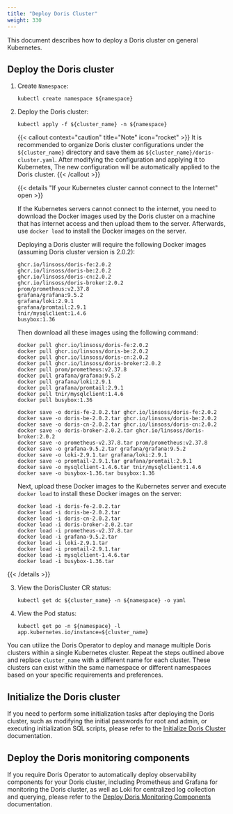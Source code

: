 ```yaml
---
title: "Deploy Doris Cluster"
weight: 330
---
```


This document describes how to deploy a Doris cluster on general Kubernetes.

## Deploy the Doris cluster

1. Create `Namespace`:

    ```shell
    kubectl create namespace ${namespace}
    ```

2. Deploy the Doris cluster:

    ```shell
    kubectl apply -f ${cluster_name} -n ${namespace}
    ```

   {{< callout context="caution" title="Note" icon="rocket" >}}
   It is recommended to organize Doris cluster configurations under the `${cluster_name}` directory and save them
   as `${cluster_name}/doris-cluster.yaml`. After modifying the configuration and applying it to Kubernetes, The new
   configuration will be automatically applied to the Doris cluster.
   {{< /callout >}}

   {{< details "If your Kubernetes cluster cannot connect to the Internet" open >}}

   If the Kubernetes servers cannot connect to the internet, you need to download the Docker images used by the Doris
   cluster on a machine that has internet access and then upload them to the server. Afterwards, use `docker load` to
   install the Docker images on the server.

   Deploying a Doris cluster will require the following Docker images (assuming Doris cluster version is 2.0.2):

    ```shell
    ghcr.io/linsoss/doris-fe:2.0.2
    ghcr.io/linsoss/doris-be:2.0.2
    ghcr.io/linsoss/doris-cn:2.0.2
    ghcr.io/linsoss/doris-broker:2.0.2
    prom/prometheus:v2.37.8
    grafana/grafana:9.5.2
    grafana/loki:2.9.1
    grafana/promtail:2.9.1
    tnir/mysqlclient:1.4.6
    busybox:1.36
    ```

   Then download all these images using the following command:

    ```shell
    docker pull ghcr.io/linsoss/doris-fe:2.0.2
    docker pull ghcr.io/linsoss/doris-be:2.0.2
    docker pull ghcr.io/linsoss/doris-cn:2.0.2
    docker pull ghcr.io/linsoss/doris-broker:2.0.2
    docker pull prom/prometheus:v2.37.8
    docker pull grafana/grafana:9.5.2
    docker pull grafana/loki:2.9.1
    docker pull grafana/promtail:2.9.1
    docker pull tnir/mysqlclient:1.4.6
    docker pull busybox:1.36
    
    docker save -o doris-fe-2.0.2.tar ghcr.io/linsoss/doris-fe:2.0.2
    docker save -o doris-be-2.0.2.tar ghcr.io/linsoss/doris-be:2.0.2
    docker save -o doris-cn-2.0.2.tar ghcr.io/linsoss/doris-cn:2.0.2
    docker save -o doris-broker-2.0.2.tar ghcr.io/linsoss/doris-broker:2.0.2
    docker save -o prometheus-v2.37.8.tar prom/prometheus:v2.37.8
    docker save -o grafana-9.5.2.tar grafana/grafana:9.5.2
    docker save -o loki-2.9.1.tar grafana/loki:2.9.1
    docker save -o promtail-2.9.1.tar grafana/promtail:2.9.1
    docker save -o mysqlclient-1.4.6.tar tnir/mysqlclient:1.4.6
    docker save -o busybox-1.36.tar busybox:1.36
    ```

   Next, upload these Docker images to the Kubernetes server and execute `docker load` to install these Docker images on
   the server:

    ```shell
    docker load -i doris-fe-2.0.2.tar
    docker load -i doris-be-2.0.2.tar
    docker load -i doris-cn-2.0.2.tar
    docker load -i doris-broker-2.0.2.tar
    docker load -i prometheus-v2.37.8.tar
    docker load -i grafana-9.5.2.tar
    docker load -i loki-2.9.1.tar
    docker load -i promtail-2.9.1.tar
    docker load -i mysqlclient-1.4.6.tar
    docker load -i busybox-1.36.tar
    ```

{{< /details >}}

3. View the DorisCluster CR status:

    ```shell
    kubectl get dc ${cluster_name} -n ${namespace} -o yaml
    ```

4. View the Pod status:

    ```shell
    kubectl get po -n ${namespace} -l app.kubernetes.io/instance=${cluster_name}
    ```

You can utilize the Doris Operator to deploy and manage multiple Doris clusters within a single Kubernetes cluster.
Repeat the steps outlined above and replace `cluster_name` with a different name for each cluster. These clusters
can exist within the same namespace or different namespaces based on your specific requirements and preferences.

## Initialize the Doris cluster

If you need to perform some initialization tasks after deploying the Doris cluster, such as modifying the initial
passwords for root and admin, or executing initialization SQL scripts, please refer to
the [Initialize Doris Cluster](../initialize-doris-cluster) documentation.

## Deploy the Doris monitoring components

If you require Doris Operator to automatically deploy observability components for your Doris cluster, including
Prometheus and Grafana for monitoring the Doris cluster, as well as Loki for centralized log collection and querying,
please refer to the [Deploy Doris Monitoring Components](..//monitor-doris-cluster/) documentation.
